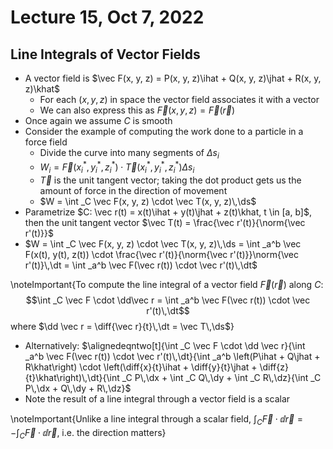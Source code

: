 # Lecture 15, Oct 7, 2022

## Line Integrals of Vector Fields

* A vector field is $\vec F(x, y, z) = P(x, y, z)\ihat + Q(x, y, z)\jhat + R(x, y, z)\khat$
	* For each $(x, y, z)$ in space the vector field associates it with a vector
	* We can also express this as $\vec F(x, y, z) = \vec F(\vec r)$
* Once again we assume $C$ is smooth
* Consider the example of computing the work done to a particle in a force field
	* Divide the curve into many segments of $\Delta s_i$
	* $W_i = \vec F(x_i^*, y_i^*, z_i^*) \cdot \vec T(x_i^*, y_i^*, z_i^*)\Delta s_i$
	* $\vec T$ is the unit tangent vector; taking the dot product gets us the amount of force in the direction of movement
	* $W = \int _C \vec F(x, y, z) \cdot \vec T(x, y, z)\,\ds$
* Parametrize $C: \vec r(t) = x(t)\ihat + y(t)\jhat + z(t)\khat, t \in [a, b]$, then the unit tangent vector $\vec T(t) = \frac{\vec r'(t)}{\norm{\vec r'(t)}}$
* $W = \int _C \vec F(x, y, z) \cdot \vec T(x, y, z)\,\ds = \int _a^b \vec F(x(t), y(t), z(t)) \cdot \frac{\vec r'(t)}{\norm{\vec r'(t)}}\norm{\vec r'(t)}\,\dt = \int _a^b \vec F(\vec r(t)) \cdot \vec r'(t)\,\dt$

\noteImportant{To compute the line integral of a vector field $\vec F(\vec r)$ along $C$: $$\int _C \vec F \cdot \dd\vec r = \int _a^b \vec F(\vec r(t)) \cdot \vec r'(t)\,\dt$$ where $\dd \vec r = \diff{\vec r}{t}\,\dt = \vec T\,\ds$}

* Alternatively: $\alignedeqntwo[t]{\int _C \vec F \cdot \dd \vec r}{\int _a^b \vec F(\vec r(t)) \cdot \vec r'(t)\,\dt}{\int _a^b \left(P\ihat + Q\jhat + R\khat\right) \cdot \left(\diff{x}{t}\ihat + \diff{y}{t}\jhat + \diff{z}{t}\khat\right)\,\dt}{\int _C P\,\dx + \int _C Q\,\dy + \int _C R\,\dz}{\int _C P\,\dx + Q\,\dy + R\,\dz}$
* Note the result of a line integral through a vector field is a scalar

\noteImportant{Unlike a line integral through a scalar field, $\int _C \vec F \cdot \dd\vec r = -\int _C \vec F \cdot \dd\vec r$, i.e. the direction matters}

